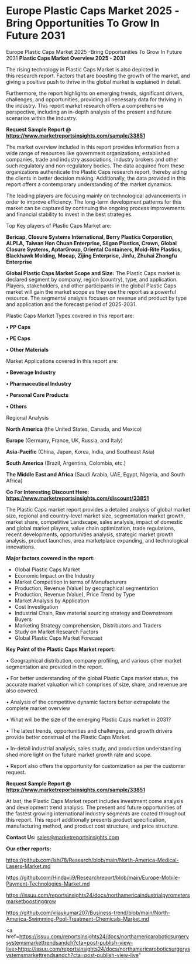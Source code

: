 # Europe Plastic Caps Market 2025 -Bring Opportunities To Grow In Future 2031
Europe Plastic Caps Market 2025 -Bring Opportunities To Grow In Future 2031
<Strong> Plastic Caps Market Overview 2025 - 2031</strong>

The rising technology in Plastic Caps Market is also depicted in this research report. Factors that are boosting the growth of the market, and giving a positive push to thrive in the global market is explained in detail.

Furthermore, the report highlights on emerging trends, significant drivers, challenges, and opportunities, providing all necessary data for thriving in the industry. This report market research offers a comprehensive perspective, including an in-depth analysis of the present and future scenarios within the industry.

<strong>Request Sample Report @ <a href=https://www.marketreportsinsights.com/sample/33851>https://www.marketreportsinsights.com/sample/33851</a></strong>

The market overview included in this report provides information from a wide range of resources like government organizations, established companies, trade and industry associations, industry brokers and other such regulatory and non-regulatory bodies. The data acquired from these organizations authenticate the Plastic Caps research report, thereby aiding the clients in better decision making. Additionally, the data provided in this report offers a contemporary understanding of the market dynamics.

The leading players are focusing mainly on technological advancements in order to improve efficiency. The long-term development patterns for this market can be captured by continuing the ongoing process improvements and financial stability to invest in the best strategies.

Top Key players of Plastic Caps Market are:

<strong>Bericap, Closure Systems International, Berry Plastics Corporation, ALPLA, Taiwan Hon Chuan Enterprise, Silgan Plastics, Crown, Global Closure Systems, AptarGroup, Oriental Containers, Mold-Rite Plastics, Blackhawk Molding, Mocap, Zijing Enterprise, Jinfu, Zhuhai Zhongfu Enterprise</strong>

<strong><b>Global Plastic Caps Market Scope and Size:</b></strong>
The Plastic Caps market is declared segment by company, region (country), type, and application. Players, stakeholders, and other participants in the global Plastic Caps market will gain the market scope as they use the report as a powerful resource. The segmental analysis focuses on revenue and product by type and application and the forecast period of 2025-2031.

Plastic Caps Market Types covered in this report are:

<strong>•  PP Caps

•  PE Caps

•  Other Materials</strong>

Market Applications covered in this report are:

<strong>•  Beverage Industry

•  Pharmaceutical Industry

•  Personal Care Products

•  Others</strong> 

Regional Analysis

<strong>North America</strong> (the United States, Canada, and Mexico)

<strong>Europe</strong> (Germany, France, UK, Russia, and Italy)

<strong>Asia-Pacific</strong> (China, Japan, Korea, India, and Southeast Asia)

<strong>South America</strong> (Brazil, Argentina, Colombia, etc.)

<strong>The Middle East and Africa</strong> (Saudi Arabia, UAE, Egypt, Nigeria, and South Africa)

<strong>Go For Interesting Discount Here: <a href=https://www.marketreportsinsights.com/discount/33851>https://www.marketreportsinsights.com/discount/33851</a></strong>

The Plastic Caps market report provides a detailed analysis of global market size, regional and country-level market size, segmentation market growth, market share, competitive Landscape, sales analysis, impact of domestic and global market players, value chain optimization, trade regulations, recent developments, opportunities analysis, strategic market growth analysis, product launches, area marketplace expanding, and technological innovations.

<strong><b>Major factors covered in the report:</b></strong>
<ul>
  <li>Global Plastic Caps Market </li>
  <li>Economic Impact on the Industry</li>
  <li>Market Competition in terms of Manufacturers</li>
  <li>Production, Revenue (Value) by geographical segmentation</li>
  <li>Production, Revenue (Value), Price Trend by Type</li>
  <li>Market Analysis by Application</li>
  <li>Cost Investigation</li>
  <li>Industrial Chain, Raw material sourcing strategy and Downstream Buyers</li>
  <li>Marketing Strategy comprehension, Distributors and Traders</li>
  <li>Study on Market Research Factors</li>
  <li>Global Plastic Caps Market Forecast</li>
</ul>

<strong><b>Key Point of the Plastic Caps Market report:</b></strong>

• Geographical distribution, company profiling, and various other market segmentation are provided in the report.

• For better understanding of the global Plastic Caps market status, the accurate market valuation which comprises of size, share, and revenue are also covered.

• Analysis of the competitive dynamic factors better extrapolate the complete market overview

• What will be the size of the emerging Plastic Caps market in 2031?

• The latest trends, opportunities and challenges, and growth drivers provide better construal of the Plastic Caps Market.

• In-detail industrial analysis, sales study, and production understanding shed more light on the future market growth rate and scope.

• Report also offers the opportunity for customization as per the customer request.

<strong>Request Sample Report @ <a href=https://www.marketreportsinsights.com/sample/33851>https://www.marketreportsinsights.com/sample/33851</a></strong>

At last, the Plastic Caps Market report includes investment come analysis and development trend analysis. The present and future opportunities of the fastest growing international industry segments are coated throughout this report. This report additionally presents product specification, manufacturing method, and product cost structure, and price structure.

<strong>Contact Us:</strong>
sales@marketreportsinsights.com

<strong>Our other reports:</strong>

<a href=https://github.com/Ishi78/Research/blob/main/North-America-Medical-Lasers-Market.md>https://github.com/Ishi78/Research/blob/main/North-America-Medical-Lasers-Market.md</a>

<a href=https://github.com/Hindavii9/Researchreport/blob/main/Europe-Mobile-Payment-Technologies-Market.md>https://github.com/Hindavii9/Researchreport/blob/main/Europe-Mobile-Payment-Technologies-Market.md</a>

<a href=https://issuu.com/reportsinsights24/docs/northamericaindustrialpyrometersmarketboostinggrow>https://issuu.com/reportsinsights24/docs/northamericaindustrialpyrometersmarketboostinggrow</a>

<a href=https://github.com/vijaykumar207/Business-trend/blob/main/North-America-Swimming-Pool-Treatment-Chemicals-Market.md>https://github.com/vijaykumar207/Business-trend/blob/main/North-America-Swimming-Pool-Treatment-Chemicals-Market.md</a>

<a href=https://issuu.com/reportsinsights24/docs/northamericaroboticsurgerysystemsmarkettrendsandch?cta=post-publish-view-live>https://issuu.com/reportsinsights24/docs/northamericaroboticsurgerysystemsmarkettrendsandch?cta=post-publish-view-live</a>"

